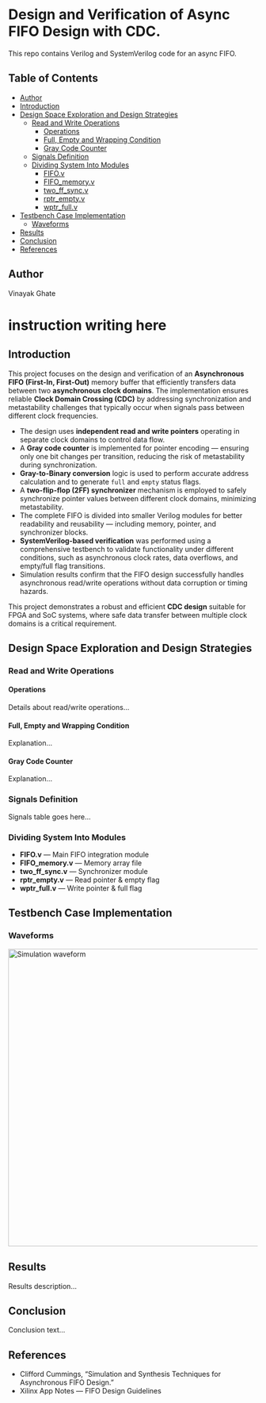 <h1>
  Design and Verification of Async FIFO Design with CDC.
</h1>
<p>
  This repo contains Verilog and SystemVerilog code for an async FIFO.
</p>

<body>
  <!-- Table of Contents -->
  <h2>Table of Contents</h2>
  <ul>
    <li><a href="#author">Author</a></li>
    <li><a href="#introduction">Introduction</a></li>
    <li>
      <a href="#design">Design Space Exploration and Design Strategies</a>
      <ul>
        <li>
          <a href="#readwrite">Read and Write Operations</a>
          <ul>
            <li><a href="#operations">Operations</a></li>
            <li><a href="#conditions">Full, Empty and Wrapping Condition</a></li>
            <li><a href="#graycode">Gray Code Counter</a></li>
          </ul>
        </li>
        <li><a href="#signals">Signals Definition</a></li>
        <li>
          <a href="#modules">Dividing System Into Modules</a>
          <ul>
            <li><a href="#fifo">FIFO.v</a></li>
            <li><a href="#fifo_memory">FIFO_memory.v</a></li>
            <li><a href="#two_ff_sync">two_ff_sync.v</a></li>
            <li><a href="#rptr_empty">rptr_empty.v</a></li>
            <li><a href="#wptr_full">wptr_full.v</a></li>
          </ul>
        </li>
      </ul>
    </li>
    <li>
      <a href="#testbench">Testbench Case Implementation</a>
      <ul>
        <li><a href="#waveforms">Waveforms</a></li>
      </ul>
    </li>
    <li><a href="#results">Results</a></li>
    <li><a href="#conclusion">Conclusion</a></li>
    <li><a href="#references">References</a></li>
  </ul>

  <!-- Sections -->
  <h2 id="author">Author</h2>
  <p>Vinayak Ghate</p>

 # instruction writing here 
<h2 id="introduction">Introduction</h2>

<p>
  This project focuses on the design and verification of an <strong>Asynchronous FIFO (First-In, First-Out)</strong> memory buffer
  that efficiently transfers data between two <strong>asynchronous clock domains</strong>. The implementation ensures reliable
  <strong>Clock Domain Crossing (CDC)</strong> by addressing synchronization and metastability challenges that typically occur
  when signals pass between different clock frequencies.
</p>

<ul>
  <li>
    The design uses <strong>independent read and write pointers</strong> operating in separate clock domains to control data flow.
  </li>
  <li>
    A <strong>Gray code counter</strong> is implemented for pointer encoding — ensuring only one bit changes per transition, 
    reducing the risk of metastability during synchronization.
  </li>
  <li>
    <strong>Gray-to-Binary conversion</strong> logic is used to perform accurate address calculation and to generate 
    <code>full</code> and <code>empty</code> status flags.
  </li>
  <li>
    A <strong>two-flip-flop (2FF) synchronizer</strong> mechanism is employed to safely synchronize pointer values between 
    different clock domains, minimizing metastability.
  </li>
  <li>
    The complete FIFO is divided into smaller Verilog modules for better readability and reusability — including memory, 
    pointer, and synchronizer blocks.
  </li>
  <li>
    <strong>SystemVerilog-based verification</strong> was performed using a comprehensive testbench to validate functionality 
    under different conditions, such as asynchronous clock rates, data overflows, and empty/full flag transitions.
  </li>
  <li>
    Simulation results confirm that the FIFO design successfully handles asynchronous read/write operations without 
    data corruption or timing hazards.
  </li>
</ul>

<p>
  This project demonstrates a robust and efficient <strong>CDC design</strong> suitable for FPGA and SoC systems, 
  where safe data transfer between multiple clock domains is a critical requirement.
</p>



  <h2 id="design">Design Space Exploration and Design Strategies</h2>

  <h3 id="readwrite">Read and Write Operations</h3>
  <h4 id="operations">Operations</h4>
  <p>Details about read/write operations...</p>

  <h4 id="conditions">Full, Empty and Wrapping Condition</h4>
  <p>Explanation...</p>

  <h4 id="graycode">Gray Code Counter</h4>
  <p>Explanation...</p>

  <h3 id="signals">Signals Definition</h3>
  <p>Signals table goes here...</p>

  <h3 id="modules">Dividing System Into Modules</h3>
  <ul>
    <li id="fifo"><strong>FIFO.v</strong> — Main FIFO integration module</li>
    <li id="fifo_memory"><strong>FIFO_memory.v</strong> — Memory array file</li>
    <li id="two_ff_sync"><strong>two_ff_sync.v</strong> — Synchronizer module</li>
    <li id="rptr_empty"><strong>rptr_empty.v</strong> — Read pointer & empty flag</li>
    <li id="wptr_full"><strong>wptr_full.v</strong> — Write pointer & full flag</li>
  </ul>

  <h2 id="testbench">Testbench Case Implementation</h2>
  <h3 id="waveforms">Waveforms</h3>
  <p><img src="waveform.png" alt="Simulation waveform" width="600"></p>

  <h2 id="results">Results</h2>
  <p>Results description...</p>

  <h2 id="conclusion">Conclusion</h2>
  <p>Conclusion text...</p>

  <h2 id="references">References</h2>
  <ul>
    <li>Clifford Cummings, “Simulation and Synthesis Techniques for Asynchronous FIFO Design.”</li>
    <li>Xilinx App Notes — FIFO Design Guidelines</li>
  </ul>

</body>


